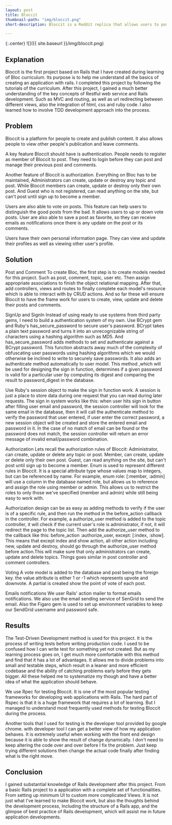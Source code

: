 ```yaml
---
layout: post
title: Bloccit
thumbnail-path: "img/bloccit.png"
short-description: Bloccit is a Reddit replica that allows users to post, vote on, share and save links and comments.

---
```


{:.center}
![]({{ site.baseurl }}/img/bloccit.png)

## Explanation

Bloccit is the first project based on Rails that I have created during learning of Bloc curriculum. Its purpose is to help me understand all the basics of creating an application with rails. I completed this project by following the tutorials of the curriculum. After this project, I gained a much better understanding of the key concepts of Restful web service and Rails development. Such as MVC and routing, as well as url redirecting between different views, also the integration of html, css and ruby code. I also learned how to involve TDD development approach into the process.

## Problem

Bloccit is a platform for people to create and publish content. It also allows people to view other people's publication and leave comments.

A key feature Bloccit should have is authentication. People needs to register as member of Bloccit to post. They need to login before they can post and manage their previous post and comments.

Another feature of Bloccit is authorization. Everything on Bloc has to be maintained, Administrators can create, update or destroy any topic and post. While Bloccit members can create, update or destroy only their own post. And Guest who is not registered, can read anything on the site, but can't post until sign up to become a member.

Users are also able to vote on posts. This feature can help users to distinguish the good posts from the bad. It allows users to up or down vote posts. User are also able to save a post as favorite, so they can receive emails as notifications once there is any update on the post or its comments.

Users have their own personal information page. They can view and update their profiles as well as viewing other user's profile.
## Solution
Post and Comment
To create Bloc, the first step is to create models needed for this project. Such as post, comment, topic, user etc. Then assign appropriate associations to finish the object relational mapping. After that, add controllers, views and routes to finally complete each model's resource which is able to interact with by CRUD actions. And so far these will ensure Bloccit to have the frame work for users to create, view, update and delete their posts and comments.


SignUp and SignIn
Instead of using ready to use systems from third party gems, I need to build a authentication system of my own. Use BCrypt gem and Ruby's has_secure_password to secure user's password. BCrypt takes a plain text password and turns it into an unrecognizable string of characters using a hashing algorithm such as MD5. And has_secure_password adds methods to set and authenticate against a BCrypt password. This function abstracts away much of the complexity of obfuscating user passwords using hashing algorithms which we would otherwise be inclined to write to securely save passwords. It also adds an authenticate method automatically to user model. This method ,which will be used for designing the sign in function, determines if a given password is valid for a particular user by computing its digest and comparing the result to password_digest in the database.

Use Ruby's session object to make the sign in function work. A session is just a place to store data during one request that you can read during later requests. The sign in system works like this: when user hits sign in button after filling user email and password, the session controller will look for the same email in the database, then it will call the authenticate method to verify the password that user entered, if user enter the correct password, a new session object will be created and store the entered email and password in it. In the case of no match of email can be found or the password does not match, the session controller will return an error message of invalid email/password combination.

Authorization
Lets recall the authorization rules of Bloccit: Administrator, can create, update or delete any topic or post. Member, can create, update or delete only their own post. Guest, can read anything on the site, but can't post until sign up to become a member. Enum is used to represent different rules in Bloccit. It is a special attribute type whose values map to integers, but can be referenced by name. For example, enum role: [:member, :admin] will use a column in the database named role, but allows us to reference and assign the role using member or admin. This allows us to restrict the roles to only those we've specified (member and admin) while still being easy to work with.

Authorization design can be as easy as adding methods to verify if the user is of a specific rule, and then run the method in the before_action callback in the controller. For example, a authorize_user method is added to the topic controller, it will check if the current user's role is administrator, if not, it will redirect the page to the topic list. Then add the authorize_user method to the callback like this:  before_action :authorize_user, except: [:index, :show]. This means that except index and show action, all other action including new, update and destroy, should go through the authorize_user method before action.This will make sure that only administrators can create, update and delete topics. Things goes similar in post controller and comment controllers.

Voting
A vote model is added to the database and post being the foreign key. the value attribute is either 1 or -1 which represents upvote and downvote. A partial is created show the point of vote of each post.

Emails notifications
We user Rails' action mailer to format emails notifications. We also use the email sending service of SenGrid to send the email. Also the Figaro gem is used to set up environment variables to keep our SendGrid username and password safe.

## Results

The Test-Driven Development method is used for this project. It is the process of writing tests before writing production code. I used to be confused how I can write test for something yet not created. But as my learning process goes on, I get much more comfortable with this method and find that it has a lot of advantages. It allows me to divide problems into small and testable steps, which result in a leaner and more efficient codebase and the ability of catching problems early before they gets bigger. All these helped me to systematize my though and have a better idea of what the application should behave.

We use Rpec for testing Bloccit. It is one of the most popular testing frameworks for developing web applications with Rails. The hard part of Rspec is that it is a huge framework that requires a lot of learning. But I managed to understand most frequently used methods for testing Bloccit during the process.

Another tools that I used for testing is the developer tool provided by google chrome. with developer tool I can get a better view of how my application behaves. It is extremely useful when working with the front end design because it is able to show the result of change dynamically. I don't need to keep altering the code over and over before I fix the problem. Just keep trying different solutions then change the actual code finally after finding  what is the right move.

## Conclusion

I gained substantial knowledge of Rails development after this project. From a basic Rails project to a application with a complete set of functionalities. From setting up minimum UI to custom more complicated Views. It is not just what I've learned to make Bloccit work, but also the thoughts behind the development process, Including the structure of a Rails app, and the glimpse of best practice of Rails development, which will assist me in future application developments.
